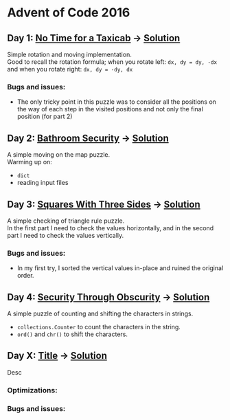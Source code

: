 # Advent of Code 2016

## Day 1: [No Time for a Taxicab](https://adventofcode.com/2016/day/1) &rarr; [Solution](./day01/d01.py)
Simple rotation and moving implementation.\
Good to recall the rotation formula; 
when you rotate left: `dx, dy = dy, -dx`
and when you rotate right: `dx, dy = -dy, dx`
### Bugs and issues:
* The only tricky point in this puzzle was to consider all the positions on the way of each step in the visited positions and not only the final position (for part 2)

## Day 2: [Bathroom Security](https://adventofcode.com/2016/day/2) &rarr; [Solution](./day02/d02.py)
A simple moving on the map puzzle.\
Warming up on:
* `dict`
* reading input files

## Day 3: [Squares With Three Sides](https://adventofcode.com/2016/day/3) &rarr; [Solution](./day03/d03.py)
A simple checking of triangle rule puzzle.\
In the first part I need to check the values horizontally, and in the second part I need to check the values vertically.

### Bugs and issues:
* In my first try, I sorted the vertical values in-place and ruined the original order.

## Day 4: [Security Through Obscurity](https://adventofcode.com/2016/day/4) &rarr; [Solution](./day04/d04.py)
A simple puzzle of counting and shifting the characters in strings.
* `collections.Counter` to count the characters in the string.
* `ord()` and `chr()` to shift the characters.



## Day X: [Title](https://adventofcode.com/2016/day/X) &rarr; [Solution](./dayXX/dXX.py)
Desc
### Optimizations:
### Bugs and issues: